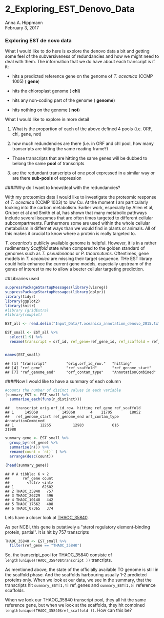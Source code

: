 # 2_Exploring_EST_Denovo_Data
Anna A. Hippmann  
February 3, 2017  



### Exploring EST de novo data

What I would like to do here is explore the denovo data a bit and getting some feel of the subversiveness of redundancies and how we might need to deal with them. The information that we do have about each transcript is if it:

* hits a predicted reference gene on the genome of _T. oceanica_ (CCMP 1005) ( __gene__)

* hits the chloroplast genome ( __chl__)

* hits any non-coding part of the genome ( __genome__)

* hits nothing on the genome ( __not__)

What I would like to explore in more detail

1) What is the proportion of each of the above defined 4 pools (i.e. ORF, chl, gene, not)

2) how much redundencies are there (i.e. in ORF and chl pool, how many transcripts are hitting the same reading frame?) 
  - Those transcripts that are hitting the same genes will be dubbed to belong the same __pool__ of transcripts
  
3) are the redundant transcripts of one pool expressed in a similar way or are there __sub-pools__ of expression

####Why do I want to know/deal with the redundancies?

With my proteomics data I would like to investigate the proteomic response of _T. oceanica_ (CCMP 1003) to low Cu. At the moment I am particularly looking into the carbon metabolism. Earlier work, especially by Allen et al, Gruber et al and Smith et al, has shown that many metabolic pathways include several isozymes that are often times targeted to different cellular subcompartments. Furthermore some are used within the whole cellular metabolism in differnet ways than we would find in plants or animals. All of this makes it crucial to know where a  protein is really targeted to.

_T. oceanica's_ publicly available genome is helpful. However, it is in a rather rudimentary _Scaffold_ state when compared to the golden standard of genomes such as _T. pseudonanas_ or _P. tricornutums_. Oftentimes, gene models in _T. oceanica_ are missing their target sequence. THe EST library could help enhance the current gene models, especially upstream of the genes of interest to me to allow a beeter cellular targeting prediction.


##Libraries used

```r
suppressPackageStartupMessages(library(visreg))
suppressPackageStartupMessages(library(dplyr))
library(tidyr)
library(ggplot2)
library(knitr)
#library (gridExtra)
#library(cowplot)
```



```r
EST_all <- read.delim("Input_Data/T.oceanica_annotation_denovo_2015.txt")

EST_small <- EST_all %>% 
  select(1:9) %>% 
  rename(transcript = orf_id, ref_gene=ref_gene_id, ref_scaffold = ref_genome_id)


names(EST_small)
```

```
## [1] "transcript"         "orig.orf_id_row."   "hitting"           
## [4] "ref_gene"           "ref_scaffold"       "ref_genome_start"  
## [7] "ref_genome_end"     "orf_contam_type"    "AnnotationCombined"
```
####Now I would like to have a summary of each column


```r
#counts the number of disinct values in each variable
(summary_EST <- EST_small %>% 
  summarise_each(funs(n_distinct)))
```

```
##   transcript orig.orf_id_row. hitting ref_gene ref_scaffold
## 1     145068           145068       4    21705        18052
##   ref_genome_start ref_genome_end orf_contam_type AnnotationCombined
## 1            12265          12983             616              21988
```

```r
summary_gene <- EST_small %>% 
  group_by(ref_gene) %>% 
  summarise(n()) %>% 
  rename(count = `n()` ) %>% 
  arrange(desc(count))

(head(summary_gene))
```

```
## # A tibble: 6 × 2
##      ref_gene count
##        <fctr> <int>
## 1             62602
## 2 THAOC_35840   757
## 3 THAOC_26229   496
## 4 THAOC_10148   442
## 5 THAOC_17662   408
## 6 THAOC_07365   374
```

Lets have a closer look at [THAOC_35840](https://www.ncbi.nlm.nih.gov/protein/397567357).

As per NCBI, this gene is putatively a "sterol regulatory element-binding protein, partial". It is hit by 757 transcripts

```r
THAOC_35840 <- EST_small %>% 
  filter(ref_gene == "THAOC_35840")
```

So, the transcript_pool for THAOC_35840 consiste of `length(unique(THAOC_35840$transcript ))` trancripts.

As mentioned above, the state of the officially available TO genome is still in the scaffold phase. And the scaffolds harbouring usually 1-2 predicted proteins only. When we look at our data, we see in the summary, that the transcripts hit `summary_EST[1,4]` ref_genes and `summary_EST[1,5]` reference scaffolds.

When we look our THAOC_35840 transcript pool, they all hit the same reference gene, but when we look at the scaffolds, they hit combined `length(unique(THAOC_35840$ref_scaffold ))`. How can this be?
